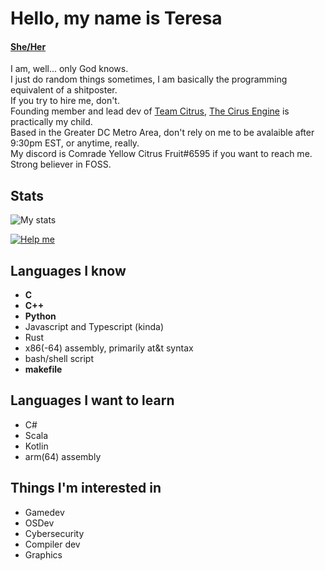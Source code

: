 # Hello, my name is Teresa

#### [She/Her](https://en.pronouns.page/@comrade_lemons)

I am, well... only God knows.  
I just do random things sometimes, I am basically the programming equivalent of a shitposter.  
If you try to hire me, don't.  
Founding member and lead dev of [Team Citrus](https://github.com/team-citrus), [The Cirus Engine](https://github.com/team-citrus/engine) is practically my child.  
Based in the Greater DC Metro Area, don't rely on me to be avalaible after 9:30pm EST, or anytime, really.  
My discord is Comrade Yellow Citrus Fruit#6595 if you want to reach me.  
Strong believer in FOSS.

## Stats
![My stats](https://github-readme-stats.vercel.app/api?username=ComradeYellowCitrusFruit&show_icons=true&theme=tokyonight&count_private=true&hide=stars,prs)

[![Help me](https://github-readme-stats.vercel.app/api/top-langs/?username=ComradeYellowCitrusFruit&theme=tokyonight&hide=python,dockerfile&layout=compact)](https://github.com/anuraghazra/github-readme-stats)

## Languages I know

- **C**
- **C++**
- **Python**
- Javascript and Typescript (kinda)
- Rust
- x86(-64) assembly, primarily at&t syntax
- bash/shell script
- **makefile**

## Languages I want to learn

- C#
- Scala
- Kotlin
- arm(64) assembly

## Things I'm interested in

- Gamedev
- OSDev
- Cybersecurity
- Compiler dev
- Graphics
